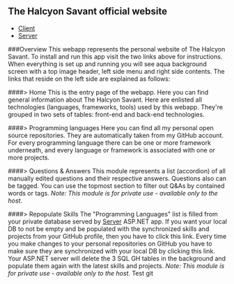 The Halcyon Savant official website
-----------------------------------------------------
* [Client](Client)
* [Server](Server)

###Overview
This webapp represents the personal website of The Halcyon Savant. To install and run this app visit the two links above for instructions. When everything is set up and running you will see aqua background screen with a top image header, left side menu and right side contents. The links that reside on the left side are explained as follows:

####> Home
This is the entry page of the webapp. Here you can find general information about The Halcyon Savant. Here are enlisted all technologies (languages, frameworks, tools) used by this webapp. They're grouped in two sets of tables: front-end and back-end technologies.

####> Programming languages
Here you can find all my personal open source repositories. They are automatically taken from my GitHub account. For every programming language there can be one or more framework underneath, and every language or framework is associated with one or more projects.

####> Questions & Answers
This module represents a list (accordion) of all manually edited questions and their respective answers. Questions also can be tagged. You can use the topmost section to filter out Q&As by contained words or tags.
*Note: This module is for private use - available only to the host.*

####> Repopulate Skills
The "Programming Languages" list is filled from your private database served by [Server](../Server) ASP.NET app. If you want your local DB to not be empty and be populated with the synchronized skills and projects from your GitHub profile, then you have to click this link. Every time you make changes to your personal repositories on GitHub you have to make sure they are synchronized with your local DB by clicking this link. Your ASP.NET server will delete the 3 SQL GH tables in the background and populate them again with the latest skills and projects.
*Note: This module is for private use - available only to the host.*
Test git